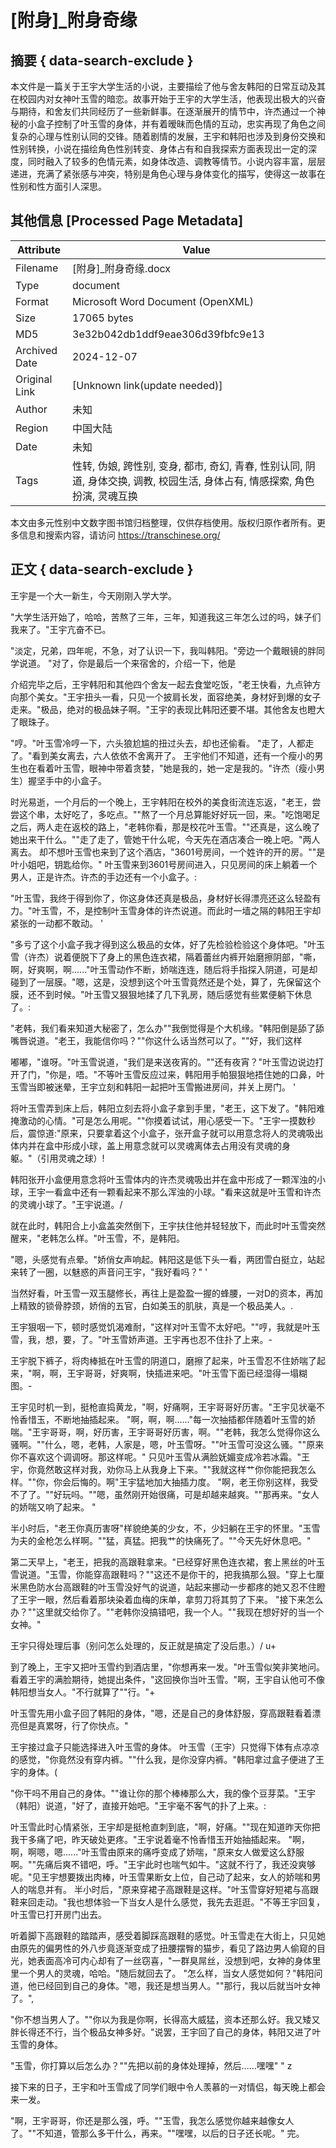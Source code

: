 # [附身]_附身奇缘



## 摘要  { data-search-exclude }

<!-- tcd_abstract -->
本文件是一篇关于王宇大学生活的小说，主要描绘了他与舍友韩阳的日常互动及其在校园内对女神叶玉雪的暗恋。故事开始于王宇的大学生活，他表现出极大的兴奋与期待，和舍友们共同经历了一些新鲜事。在逐渐展开的情节中，许杰通过一个神秘的小盒子控制了叶玉雪的身体，并有着暧昧而色情的互动，忠实再现了角色之间复杂的心理与性别认同的交锋。随着剧情的发展，王宇和韩阳也涉及到身份交换和性别转换，小说在描绘角色性别转变、身体占有和自我探索方面表现出一定的深度，同时融入了较多的色情元素，如身体改造、调教等情节。小说内容丰富，层层递进，充满了紧张感与冲突，特别是角色心理与身体变化的描写，使得这一故事在性别和性方面引人深思。

<!-- tcd_abstract_end -->

## 其他信息 [Processed Page Metadata]

| Attribute       | Value                                  |
|-----------------|----------------------------------------|
| Filename        | [附身]_附身奇缘.docx                             |
| Type            | document                                 |
| Format          | Microsoft Word Document (OpenXML)                               |
| Size            | 17065 bytes                           |
| MD5             | 3e32b042db1ddf9eae306d39fbfc9e13                                  |
| Archived Date   | 2024-12-07                             |
| Original Link   | [Unknown link(update needed)]                         |
| Author          | 未知                               |
| Region          | 中国大陆                               |
| Date            | 未知                                 |
| Tags            | 性转, 伪娘, 跨性别, 变身, 都市, 奇幻, 青春, 性别认同, 阴道, 身体交换, 调教, 校园生活, 身体占有, 情感探索, 角色扮演, 灵魂互换                                 |

本文由多元性别中文数字图书馆归档整理，仅供存档使用。版权归原作者所有。更多信息和搜索内容，请访问 <https://transchinese.org/>


## 正文 { data-search-exclude }

<!-- tcd_main_text -->
王宇是一个大一新生，今天刚刚入学大学。

"大学生活开始了，哈哈，苦熬了三年，三年，知道我这三年怎么过的吗，妹子们我来了。"王宇亢奋不已。

"淡定，兄弟，四年呢，不急，对了认识一下，我叫韩阳。"旁边一个戴眼镜的胖同学说道。 "对了，你是最后一个来宿舍的，介绍一下，他是

介绍完毕之后，王宇韩阳和其他四个舍友一起去食堂吃饭，"老王快看，九点钟方向那个美女。"王宇扭头一看，只见一个披肩长发，面容绝美，身材好到爆的女子走来。"极品，绝对的极品妹子啊。"王宇的表现比韩阳还要不堪。其他舍友也瞪大了眼珠子。

"哼。"叶玉雪冷哼一下，六头狼尬尴的扭过头去，却也还偷看。 "走了，人都走了。"看到美女离去，六人依依不舍离开了。 王宇他们不知道，还有一个瘦小的男生也在看着叶玉雪，眼神中带着贪婪，"她是我的，她一定是我的。"许杰（瘦小男生）握坚手中的小盒子。

时光易逝，一个月后的一个晚上，王宇韩阳在校外的美食街流连忘返，"老王，尝尝这个串，太好吃了，多吃点。""熬了一个月总算能好好玩一回，来。"吃饱喝足之后，两人走在返校的路上，"老韩你看，那是校花叶玉雪。""还真是，这么晚了她出来干什么。""走了走了，管她干什么呢，今天先在酒店凑合一晚上吧。"两人离去。 却不想叶玉雪也来到了这个酒店，"3601号房间，一个姓许的开的房。""是叶小姐吧，钥匙给你。" 叶玉雪来到3601号房间进入，只见房间的床上躺着一个男人，正是许杰。许杰的手边还有一个小盒子。:

"叶玉雪，我终于得到你了，你这身体还真是极品，身材好长得漂亮还这么轻盈有力。"叶玉雪，不，是控制叶玉雪身体的许杰说道。而此时一墙之隔的韩阳王宇却紧张的一动都不敢动。 '

"多亏了这个小盒子我才得到这么极品的女体，好了先检验检验这个身体吧。"叶玉雪（许杰）说着便脱下了身上的黑色连衣裙，隔着蕾丝内裤开始磨擦阴部，"嘶，啊，好爽啊，啊......"叶玉雪动作不断，娇喘连连，随后将手指探入阴道，可是却碰到了一层膜。"嗯，这是，没想到这个叶玉雪竟然还是个处，算了，先保留这个膜，还不到时候。"叶玉雪又狠狠地揉了几下乳房，随后感觉有些累便躺下休息了。:

"老韩，我们看来知道大秘密了，怎么办""我倒觉得是个大机缘。"韩阳倒是舔了舔嘴唇说道。"老王，我能信你吗？""你这什么话当然可以了。""好，我们这样

嘟嘟，"谁呀。"叶玉雪说道，"我们是来送夜宵的。""还有夜宵？"叶玉雪边说边打开了门，"你是，唔。"不等叶玉雪反应过来，韩阳用手帕狠狠地捂住她的口鼻，叶玉雪当即被迷晕，王宇立刻和韩阳一起把叶玉雪搬进房间，并关上房门。 '

将叶玉雪弄到床上后，韩阳立刻去将小盒子拿到手里，"老王，这下发了。"韩阳难掩激动的心情。"可是怎么用呢。""你摸着试试，用心感受一下。"王宇一摸数秒后，震惊道:"原来，只要拿着这个小盒子，张开盒子就可以用意念将人的灵魂吸出体内并在盒中形成小球，盖上用意念就可以灵魂离体去占用没有灵魂的身躯。"（引用灵魂之球）!

韩阳张开小盒便用意念将叶玉雪体内的许杰灵魂吸出并在盒中形成了一颗浑浊的小球，王宇一看盒中还有一颗看起来不那么浑浊的小球。"看来这就是叶玉雪和许杰的灵魂小球了。"王宇说道。/

就在此时，韩阳合上小盒盖突然倒下，王宇扶住他并轻轻放下，而此时叶玉雪突然醒来，"老韩怎么样。"叶玉雪，不，是韩阳。

"嗯，头感觉有点晕。"娇俏女声响起。韩阳这是低下头一看，两团雪白挺立，站起来转了一圈，以魅惑的声音问王宇，"我好看吗？" '

当然好看，叶玉雪一双玉腿修长，再往上是盈盈一握的蜂腰，一对D的资本，再加上精致的锁骨脖颈，娇俏的五官，白如美玉的肌肤，真是一个极品美人。.

王宇狠咽一下，顿时感觉饥渴难耐，"这样对叶玉雪不太好吧。""哼，我就是叶玉雪，我，想，要，了。"叶玉雪娇声道。王宇再也忍不住扑了上来。-

王宇脱下裤子，将肉棒抵在叶玉雪的阴道口，磨擦了起来，叶玉雪忍不住娇喘了起来，"啊，啊，王宇哥哥，好爽啊，快插进来吧。"叶玉雪下面已经湿得一塌糊图。-

王宇见时机一到，挺枪直捣黄龙，"啊，好痛啊，王宇哥哥好历害。"王宇见状毫不怜香惜玉，不断地抽插起来。 "啊，啊，啊......"每一次抽插都伴随着叶玉雪的娇喘。"王宇哥哥，啊，好历害，王宇哥哥好历害，啊。""老韩，我怎么觉得你这么骚啊。""什么，嗯，老韩，人家是，嗯，叶玉雪呀。""叶玉雪可没这么骚。""原来你不喜欢这个调调呀。那这样呢。" 只见叶玉雪从满脸妩媚变成冷若冰霜。"王宇，你竟然敢这样对我，劝你马上从我身上下来。""我就这样艹你你能把我怎么样。""你，你会后悔的。啊"王宇猛地加大抽插力度。 "啊，老王你别这样，我受不了了。""好玩吗。""嗯，虽然刚开始很痛，可是却越来越爽。""那再来。"女人的娇喘又响了起来。 "

半小时后，"老王你真历害呀"样貌绝美的少女，不，少妇躺在王宇的怀里。"玉雪为夫的金枪怎么样啊。""猛，真猛。把我艹的快痛死了。""今天先好休息吧。"

第二天早上，"老王，把我的高跟鞋拿来。"已经穿好黑色连衣裙，套上黑丝的叶玉雪说道。"玉雪，你能穿高跟鞋吗？""这还不是你干的，把我搞那么狠。"穿上七厘米黑色防水台高跟鞋的叶玉雪没好气的说道，站起来挪动一步都疼的她又忍不住瞪了王宇一眼，然后看着那块染着血梅的床单，拿剪刀将其剪了下来。 "接下来怎么办？""这里就交给你了。""老韩你没搞错吧，我一个人。""我现在想好好的当一个女神。"

王宇只得处理后事（别问怎么处理的，反正就是搞定了没后患。）/ u+

到了晚上，王宇又把叶玉雪约到酒店里，"你想再来一发。"叶玉雪似笑非笑地问。看着王宇的满脸期待，她提出条件，"这回换你当叶玉雪。"啊，王宇自认他可不像韩阳想当女人。"不行就算了""行。"+

叶玉雪先用小盒子回了韩阳的身体，"嗯，还是自己的身体舒服，穿高跟鞋看着漂亮但是真累呀，行了你快点。"

王宇接过盒子只能选择进入叶玉雪的身体。 叶玉雪（王宇）只觉得下体有点凉凉的感觉，"你竟然没有穿内裤。""什么我，是你没穿内裤。"韩阳拿过盒子便进了王宇的身体。(

"你干吗不用自己的身体。""谁让你的那个棒棒那么大，我的像个豆芽菜。"王宇（韩阳）说道，"好了，直接开始吧。"王宇毫不客气的扑了上来。:

叶玉雪此时心情紧张，王宇却是挺枪直刺到底，"啊，好痛。""现在知道昨天你把我干多痛了吧，昨天破处更疼。"王宇说着毫不怜香惜玉开始抽插起来。 "啊，啊，啊嗯，嗯......"叶玉雪由原来的痛呼变成了娇喘，"原来女人做爱这么舒服啊。""先痛后爽不错吧，呼。"王宇此时也喘气如牛。"这就不行了，我还没爽够呢。"见王宇想要拨出肉棒，叶玉雪果断女上位，自己动了起来，女人的娇喘和男人的喘息并有。 半小时后，"原来穿裙子高跟鞋是这样。"叶玉雪穿好短裙与高跟鞋来回走动。"我也想体验一下当女人是什么感觉，我先去逛逛。"不等王宇回复，叶玉雪已打开房门出去。

听着脚下高跟鞋的踏踏声，感受着脚踩高跟鞋的感觉。叶玉雪走在大街上，只见她由原先的偏男性的外八步竟逐渐变成了扭腰摆臀的猫步，看见了路边男人偷窥的目光，她表面高冷可内心却有了一丝窃喜，"一群臭屌丝，没想到吧，女神的身体里里一个男人的灵魂，哈哈。"随后就回去了。 "怎么样，当女人感觉如何？"韩阳问道，他已经回到自己的身体。"嗯，我还是想当男人。""那行，我以后就当叶女神了。",

"你不想当男人了。""你以为我是你啊，长得高大威猛，资本还那么好。我又矮又胖长得还不行，当个极品女神多好。"说罢，王宇回了自己的身体，韩阳又进了叶玉雪的身体。

"玉雪，你打算以后怎么办？""先把以前的身体处理掉，然后......嘿嘿" " z

接下来的日子，王宇和叶玉雪成了同学们眼中令人羡慕的一对情侣，每天晚上都会来一发。

"啊，王宇哥哥，你还是那么强，呼。""玉雪，我怎么感觉你越来越像女人了。""不知道，管那么多干什么，再来。""嘿嘿，以后的日子还长呢。" 完。
<!-- tcd_main_text_end -->

